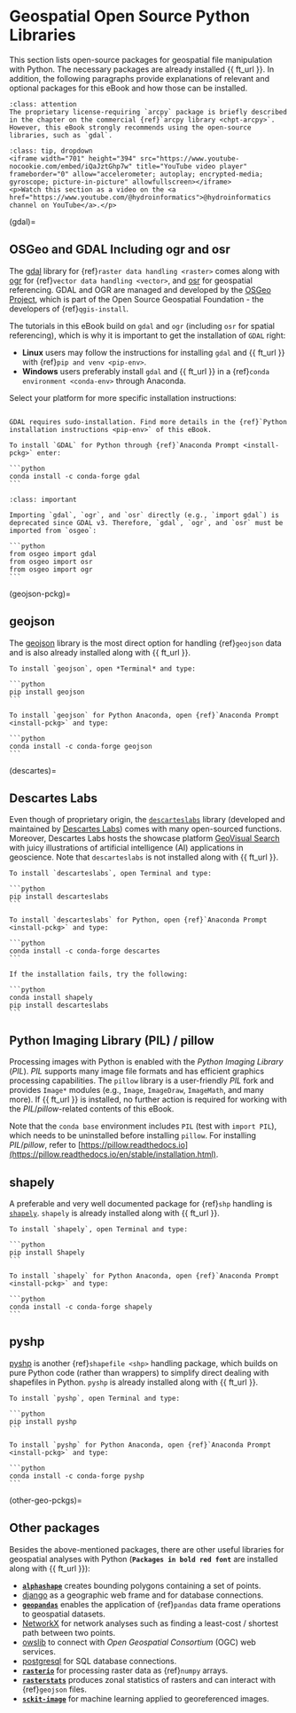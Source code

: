 # Geospatial Open Source Python Libraries

This section lists open-source packages for geospatial file manipulation with Python. The necessary packages are already installed {{ ft_url }}. In addition, the following paragraphs provide explanations of relevant and optional packages for this eBook and how those can be installed.

```{admonition} arcpy / ArcGIS
:class: attention
The proprietary license-requiring `arcpy` package is briefly described in the chapter on the commercial {ref}`arcpy library <chpt-arcpy>`. However, this eBook strongly recommends using the open-source libraries, such as `gdal`.
```

```{admonition} Watch this Section on YouTube
:class: tip, dropdown
<iframe width="701" height="394" src="https://www.youtube-nocookie.com/embed/iQaJztGhp7w" title="YouTube video player" frameborder="0" allow="accelerometer; autoplay; encrypted-media; gyroscope; picture-in-picture" allowfullscreen></iframe>
<p>Watch this section as a video on the <a href="https://www.youtube.com/@hydroinformatics">@hydroinformatics channel on YouTube</a>.</p>
```

(gdal)=
## OSGeo and GDAL Including ogr and osr

The [gdal](https://gdal.org/) library for {ref}`raster data handling <raster>` comes along with [ogr](https://gdal.org/faq.html?highlight=ogr) for {ref}`vector data handling <vector>`, and [osr](https://gdal.org/python/osgeo.osr-module.html) for geospatial referencing. GDAL and OGR are managed and developed by the [OSGeo Project](http://www.osgeo.org/), which is part of the Open Source Geospatial Foundation - the developers of {ref}`qgis-install`.

The tutorials in this eBook build on `gdal` and `ogr` (including `osr` for spatial referencing), which is why it is important to get the installation of `GDAL` right:

* **Linux** users may follow the instructions for installing `gdal` and {{ ft_url }} with {ref}`pip and venv <pip-env>`.
* **Windows** users preferably install `gdal` and {{ ft_url }} in a {ref}`conda environment <conda-env>` through Anaconda.


Select your platform for more specific installation instructions:

````{tabbed} Linux / pip

GDAL requires sudo-installation. Find more details in the {ref}`Python installation instructions <pip-env>` of this eBook.

````

````{tabbed} Windows / conda
To install `GDAL` for Python through {ref}`Anaconda Prompt <install-pckg>` enter:

```python
conda install -c conda-forge gdal
```
````

````{admonition} Import GDAL, ogr, and osr from OSGeo
:class: important

Importing `gdal`, `ogr`, and `osr` directly (e.g., `import gdal`) is deprecated since GDAL v3. Therefore, `gdal`, `ogr`, and `osr` must be imported from `osgeo`:

```python
from osgeo import gdal
from osgeo import osr
from osgeo import ogr
```
````

(geojson-pckg)=
## geojson
The [geojson](https://pypi.org/project/geojson/) library is the most direct option for handling {ref}`geojson` data and is also already installed along with {{ ft_url }}.

````{tabbed} Linux / pip
To install `geojson`, open *Terminal* and type:

```python
pip install geojson
```
````

````{tabbed} Windows / conda
To install `geojson` for Python Anaconda, open {ref}`Anaconda Prompt <install-pckg>` and type:

```python
conda install -c conda-forge geojson
```
````

(descartes)=
## Descartes Labs
Even though of proprietary origin, the [`descarteslabs`](https://docs.descarteslabs.com/api.html) library (developed and maintained by [Descartes Labs](https://www.descarteslabs.com/)) comes with many open-sourced functions. Moreover, Descartes Labs hosts the showcase platform [GeoVisual Search](https://search.descarteslabs.com/) with juicy illustrations of artificial intelligence (AI) applications in geoscience. Note that `descarteslabs` is not installed along with {{ ft_url }}.

````{tabbed} Linux / pip
To install `descarteslabs`, open Terminal and type:

```python
pip install descarteslabs
```
````

````{tabbed} Windows / conda
To install `descarteslabs` for Python, open {ref}`Anaconda Prompt <install-pckg>` and type:

```python
conda install -c conda-forge descartes
```

If the installation fails, try the following:

```python
conda install shapely
pip install descarteslabs
```
````

## Python Imaging Library (PIL) / pillow
Processing images with Python is enabled with the *Python Imaging Library* (*PIL*). *PIL* supports many image file formats and has efficient graphics processing capabilities. The `pillow` library is a user-friendly *PIL* fork and provides `Image*` modules (e.g., `Image`, `ImageDraw`, `ImageMath`, and many more). If {{ ft_url }} is installed, no further action is required for working with the *PIL*/*pillow*-related contents of this eBook.

Note that the `conda base` environment includes `PIL` (test with `import PIL`), which needs to be uninstalled before installing `pillow`. For installing *PIL*/*pillow*, refer to [https://pillow.readthedocs.io](https://pillow.readthedocs.io/en/stable/installation.html).

## shapely

A preferable and very well documented package for {ref}`shp` handling is [`shapely`](https://shapely.readthedocs.io/). `shapely` is already installed along with {{ ft_url }}.

````{tabbed} Linux / pip
To install `shapely`, open Terminal and type:

```python
pip install Shapely
```
````

````{tabbed} Windows / conda
To install `shapely` for Python Anaconda, open {ref}`Anaconda Prompt <install-pckg>` and type:

```python
conda install -c conda-forge shapely
```
````


## pyshp
[pyshp](https://pypi.org/project/pyshp/) is another {ref}`shapefile <shp>` handling package, which builds on pure Python code (rather than wrappers) to simplify direct dealing with shapefiles in Python. `pyshp` is already installed along with {{ ft_url }}.

````{tabbed} Linux / pip
To install `pyshp`, open Terminal and type:

```python
pip install pyshp
```
````

````{tabbed} Windows / conda
To install `pyshp` for Python Anaconda, open {ref}`Anaconda Prompt <install-pckg>` and type:

```python
conda install -c conda-forge pyshp
```
````

(other-geo-pckgs)=
## Other packages

Besides the above-mentioned packages, there are other useful libraries for geospatial analyses with Python (**`Packages in bold red font`** are installed along with {{ ft_url }}):

 * [**`alphashape`**](https://pypi.org/project/alphashape/) creates bounding polygons containing a set of points.
 * [django](https://docs.djangoproject.com/en/3.0/ref/contrib/gis/) as a geographic web frame and for database connections.
 * [**`geopandas`**](https://geopandas.org/) enables the application of {ref}`pandas` data frame operations to geospatial datasets.
 * [NetworkX](https://networkx.github.io/documentation/stable/index.html) for network analyses such as finding a least-cost / shortest path between two points.
 * [owslib](http://geopython.github.io/OWSLib/) to connect with *Open Geospatial Consortium* (OGC) web services.
 * [postgresql](https://www.postgresqltutorial.com/postgresql-python/) for SQL database connections.
 * [**`rasterio`**](https://rasterio.readthedocs.io/en/latest/) for processing raster data as {ref}`numpy` arrays.
 * [**`rasterstats`**](https://pythonhosted.org/rasterstats/) produces zonal statistics of rasters and can interact with {ref}`geojson` files.
 * [**`sckit-image`**](https://scikit-image.org/) for machine learning applied to georeferenced images.
